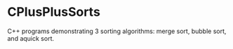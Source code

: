 # CPlusPlusSorts
C++ programs demonstrating 3 sorting algorithms: merge sort, bubble sort, and aquick sort.
